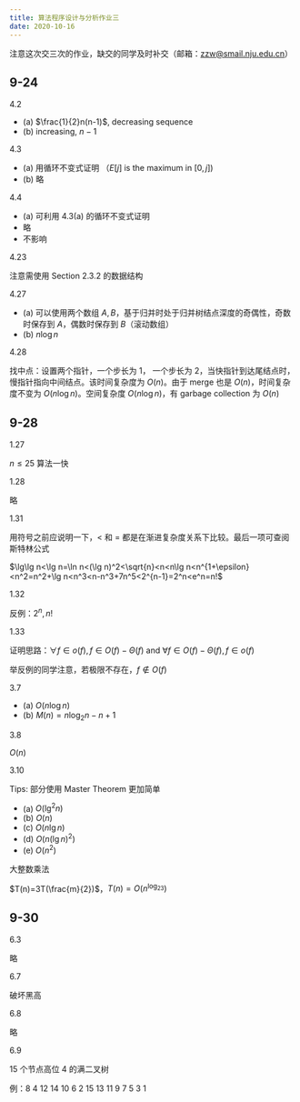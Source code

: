 ```yaml
---
title: 算法程序设计与分析作业三
date: 2020-10-16
---
```


注意这次交三次的作业，缺交的同学及时补交（邮箱：zzw@smail.nju.edu.cn）

## 9-24

4.2

- (a) $\frac{1}{2}n(n-1)$, decreasing sequence
- (b) increasing, $n-1$

4.3

- (a) 用循环不变式证明 （$E[j]$ is the maximum in $[0,j]$)
- (b) 略

4.4

- (a) 可利用 4.3(a) 的循环不变式证明
- 略
- 不影响

4.23

注意需使用 Section 2.3.2 的数据结构

4.27

- (a) 可以使用两个数组 $A,B$，基于归并时处于归并树结点深度的奇偶性，奇数时保存到 $A$，偶数时保存到 $B$（滚动数组）
- (b) $n\log n$

4.28

找中点：设置两个指针，一个步长为 1， 一个步长为 2，当快指针到达尾结点时，慢指针指向中间结点。该时间复杂度为 $O(n)$。由于 merge 也是 $O(n)$，时间复杂度不变为 $O(n\log n)$。空间复杂度 $O(n\log n)$，有 garbage collection 为 $O(n)$

## 9-28

1.27

$n\leq 25$ 算法一快

1.28

略

1.31

用符号之前应说明一下，$<$ 和 $=$ 都是在渐进复杂度关系下比较。最后一项可查阅斯特林公式

$\lg\lg n<\lg n=\ln n<(\lg n)^2<\sqrt{n}<n<n\lg n<n^{1+\epsilon}<n^2=n^2+\lg n<n^3<n-n^3+7n^5<2^{n-1}=2^n<e^n=n!$

1.32

反例：$2^n,n!$

1.33

证明思路：$\forall f\in o(f),f\in O(f)-\Theta(f)$ and $\forall f\in O(f)-\Theta(f),f\in o(f)$

举反例的同学注意，若极限不存在，$f\notin O(f)$

3.7

- (a) $O(n\log n)$
- (b) $M(n)=n\log_2n-n+1$

3.8

$O(n)$

3.10

Tips: 部分使用 Master Theorem 更加简单

- (a) $O(\lg^2 n)$
- (b) $O(n)$
- (c) $O(n\lg n)$
- (d) $O(n(\lg n)^2)$
- (e) $O(n^2)$

大整数乘法

$T(n)=3T(\frac{m}{2})$，$T(n)=O(n^{\log_23})$

## 9-30

6.3

略

6.7

破坏黑高

6.8

略

6.9

15 个节点高位 4 的满二叉树

例：8 4 12 14 10 6 2 15 13 11 9 7 5 3 1
